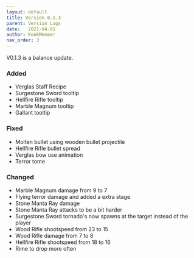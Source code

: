 ```yaml
---
layout: default
title: Version 0.1.3
parent: Version Logs
date:   2021-04-01
author: KoekMeneer
nav_order: 3
---
```


V0.1.3 is a balance update.

### Added
- Verglas Staff Recipe
- Surgestone Sword tooltip
- Hellfire Rifle tooltip
- Marble Magnum tooltip
- Gallant tooltip

### Fixed
- Molten bullet using wooden bullet projectile
- Hellfire Rifle bullet spread
- Verglas bow use animation
- Terror tome

### Changed
- Marble Magnum damage from 9 to 7
- Flying terror damage and added a extra stage
- Stone Manta Ray damage
- Stone Manta Ray attacks to be a bit harder
- Surgestone Sword tornado's now spawns at the target instead of the player
- Wood Rifle shootspeed from 23 to 15
- Wood Rifle damage from 7 to 8
- Hellfire Rifle shootspeed from 18 to 16
- Rime to drop more often